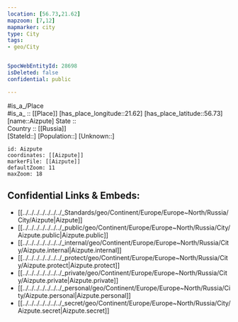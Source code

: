 ```yaml
---
location: [56.73,21.62] 
mapzoom: [7,12] 
mapmarker: city 
type: City
tags:
- geo/City


SpocWebEntityId: 28698
isDeleted: false
confidential: public

---
```

#is_a_/Place  
#is_a_ :: [[Place]] 
[has_place_longitude::21.62] 
[has_place_latitude::56.73] 
[name::Aizpute] 
State ::  
Country :: [[Russia]]  
[StateId::] 
[Population::] 
[Unknown::] 


```leaflet
id: Aizpute
coordinates: [[Aizpute]] 
markerFile: [[Aizpute]] 
defaultZoom: 11 
maxZoom: 18
```


## Confidential Links & Embeds: 
- [[../../../../../../../_Standards/geo/Continent/Europe/Europe~North/Russia/City/Aizpute|Aizpute]] 
- [[../../../../../../../_public/geo/Continent/Europe/Europe~North/Russia/City/Aizpute.public|Aizpute.public]] 
- [[../../../../../../../_internal/geo/Continent/Europe/Europe~North/Russia/City/Aizpute.internal|Aizpute.internal]] 
- [[../../../../../../../_protect/geo/Continent/Europe/Europe~North/Russia/City/Aizpute.protect|Aizpute.protect]] 
- [[../../../../../../../_private/geo/Continent/Europe/Europe~North/Russia/City/Aizpute.private|Aizpute.private]] 
- [[../../../../../../../_personal/geo/Continent/Europe/Europe~North/Russia/City/Aizpute.personal|Aizpute.personal]] 
- [[../../../../../../../_secret/geo/Continent/Europe/Europe~North/Russia/City/Aizpute.secret|Aizpute.secret]] 
